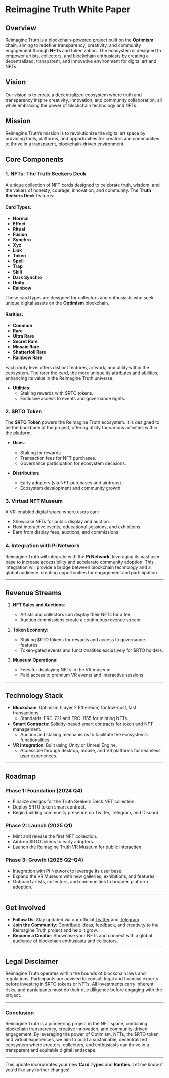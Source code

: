 # **Reimagine Truth White Paper**

## **Overview**
Reimagine Truth is a blockchain-powered project built on the **Optimism** chain, aiming to redefine transparency, creativity, and community engagement through **NFTs** and tokenization. The ecosystem is designed to empower artists, collectors, and blockchain enthusiasts by creating a decentralized, transparent, and innovative environment for digital art and NFTs.

## **Vision**
Our vision is to create a decentralized ecosystem where truth and transparency inspire creativity, innovation, and community collaboration, all while embracing the power of blockchain technology and NFTs.

## **Mission**
Reimagine Truth’s mission is to revolutionize the digital art space by providing tools, platforms, and opportunities for creators and communities to thrive in a transparent, blockchain-driven environment.

## **Core Components**

### **1. NFTs: The Truth Seekers Deck**
A unique collection of NFT cards designed to celebrate truth, wisdom, and the values of honesty, courage, innovation, and community. The **Truth Seekers Deck** features:

#### **Card Types**:
- **Normal**
- **Effect**
- **Ritual**
- **Fusion**
- **Synchro**
- **Xyz**
- **Link**
- **Token**
- **Spell**
- **Trap**
- **Skill**
- **Dark Synchro**
- **Unity**
- **Rainbow**

These card types are designed for collectors and enthusiasts who seek unique digital assets on the **Optimism** blockchain.

#### **Rarities**:
- **Common**
- **Rare**
- **Ultra Rare**
- **Secret Rare**
- **Mosaic Rare**
- **Shatterfoil Rare**
- **Rainbow Rare**

Each rarity level offers distinct features, artwork, and utility within the ecosystem. The rarer the card, the more unique its attributes and abilities, enhancing its value in the Reimagine Truth universe.

- **Utilities**:
  - Staking rewards with $RTO tokens.
  - Exclusive access to events and governance rights.

### **2. $RTO Token**
The **$RTO Token** powers the Reimagine Truth ecosystem. It is designed to be the backbone of the project, offering utility for various activities within the platform.

- **Uses**:
  - Staking for rewards.
  - Transaction fees for NFT purchases.
  - Governance participation for ecosystem decisions.
  
- **Distribution**:
  - Early adopters (via NFT purchases and airdrops).
  - Ecosystem development and community growth.

### **3. Virtual NFT Museum**
A VR-enabled digital space where users can:

- Showcase NFTs for public display and auction.
- Host interactive events, educational sessions, and exhibitions.
- Earn from display fees, auctions, and commissions.

### **4. Integration with Pi Network**
Reimagine Truth will integrate with the **Pi Network**, leveraging its vast user base to increase accessibility and accelerate community adoption. This integration will provide a bridge between blockchain technology and a global audience, creating opportunities for engagement and participation.

---

## **Revenue Streams**

1. **NFT Sales and Auctions**:
   - Artists and collectors can display their NFTs for a fee.
   - Auction commissions create a continuous revenue stream.

2. **Token Economy**:
   - Staking $RTO tokens for rewards and access to governance features.
   - Token-gated events and functionalities exclusively for $RTO holders.

3. **Museum Operations**:
   - Fees for displaying NFTs in the VR museum.
   - Paid access to premium VR events and interactive sessions.

---

## **Technology Stack**

- **Blockchain**: Optimism (Layer 2 Ethereum) for low-cost, fast transactions.
  - Standards: ERC-721 and ERC-1155 for minting NFTs.
- **Smart Contracts**: Solidity-based smart contracts for token and NFT management.
  - Auction and staking mechanisms to facilitate the ecosystem’s functionalities.
- **VR Integration**: Built using Unity or Unreal Engine.
  - Accessible through desktop, mobile, and VR platforms for seamless user experiences.

---

## **Roadmap**

### **Phase 1: Foundation (2024 Q4)**
- Finalize designs for the Truth Seekers Deck NFT collection.
- Deploy $RTO token smart contract.
- Begin building community presence on Twitter, Telegram, and Discord.

### **Phase 2: Launch (2025 Q1)**
- Mint and release the first NFT collection.
- Airdrop $RTO tokens to early adopters.
- Launch the Reimagine Truth VR Museum for public interaction.

### **Phase 3: Growth (2025 Q2–Q4)**
- Integration with Pi Network to leverage its user base.
- Expand the VR Museum with new galleries, exhibitions, and features.
- Onboard artists, collectors, and communities to broaden platform adoption.

---

## **Get Involved**
- **Follow Us**: Stay updated via our official [Twitter](https://twitter.com/ReimagineTruth) and [Telegram](https://linktr.ee/reimaginetruth).
- **Join the Community**: Contribute ideas, feedback, and creativity to the Reimagine Truth project and help it grow.
- **Become a Creator**: Showcase your NFTs and connect with a global audience of blockchain enthusiasts and collectors.

---

## **Legal Disclaimer**
Reimagine Truth operates within the bounds of blockchain laws and regulations. Participants are advised to consult legal and financial experts before investing in $RTO tokens or NFTs. All investments carry inherent risks, and participants must do their due diligence before engaging with the project.

---

### **Conclusion**
Reimagine Truth is a pioneering project in the NFT space, combining blockchain transparency, creative innovation, and community-driven engagement. By leveraging the power of Optimism, NFTs, the $RTO token, and virtual experiences, we aim to build a sustainable, decentralized ecosystem where creators, collectors, and enthusiasts can thrive in a transparent and equitable digital landscape.

---

This update incorporates your new **Card Types** and **Rarities**. Let me know if you'd like any further changes!
